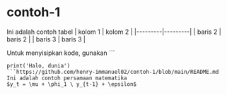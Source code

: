 # contoh-1
Ini adalah contoh tabel
| kolom 1 | kolom 2 |
|---------|---------|
| baris 2 | baris 2 |
| baris 3 | baris 3 |


Untuk menyisipkan kode, gunakan ```
```
print('Halo, dunia')
```https://github.com/henry-immanuel02/contoh-1/blob/main/README.md
Ini adalah contoh persamaan matematika
$y_t = \mu + \phi_1 \ y_{t-1} + \epsilon$
